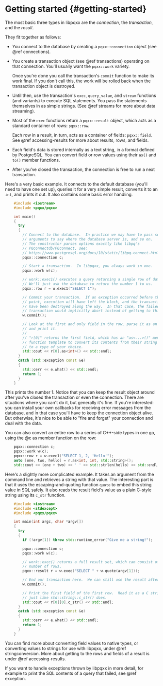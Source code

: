 Getting started                              {#getting-started}
===============

The most basic three types in libpqxx are the _connection_, the _transaction_,
and the _result_.

They fit together as follows:

* You connect to the database by creating a `pqxx::connection` object (see
  @ref connections).

* You create a transaction object (see @ref transactions) operating on that
  connection.  You'll usually want the `pqxx::work` variety.

  Once you're done you call the transaction's `commit` function to make its
  work final.  If you don't call this, the work will be rolled back when the
  transaction object is destroyed.

* Until then, use the transaction's `exec`, `query_value`, and `stream`
  functions (and variants) to execute SQL statements.  You pass the statements
  themselves in as simple strings.  (See @ref streams for more about data
  streaming).

* Most of the `exec` functions return a `pqxx::result` object, which acts
  as a standard container of rows: `pqxx::row`.

  Each row in a result, in turn, acts as a container of fields: `pqxx::field`.
  See @ref accessing-results for more about results, rows, and fields.

* Each field's data is stored internally as a text string, in a format defined
  by PostgreSQL.  You can convert field or row values using their `as()` and
  `to()` member functions.

* After you've closed the transaction, the connection is free to run a next
  transaction.

Here's a very basic example.  It connects to the default database (you'll
need to have one set up), queries it for a very simple result, converts it to
an `int`, and prints it out.  It also contains some basic error handling.

```cxx
    #include <iostream>
    #include <pqxx/pqxx>

    int main()
    {
      try
      {
        // Connect to the database.  In practice we may have to pass some
        // arguments to say where the database server is, and so on.
        // The constructor parses options exactly like libpq's
        // PQconnectdb/PQconnect, see:
        // https://www.postgresql.org/docs/10/static/libpq-connect.html
        pqxx::connection c;

        // Start a transaction.  In libpqxx, you always work in one.
        pqxx::work w(c);

        // work::exec1() executes a query returning a single row of data.
        // We'll just ask the database to return the number 1 to us.
        pqxx::row r = w.exec1("SELECT 1");

        // Commit your transaction.  If an exception occurred before this
        // point, execution will have left the block, and the transaction will
        // have been destroyed along the way.  In that case, the failed
        // transaction would implicitly abort instead of getting to this point.
        w.commit();

        // Look at the first and only field in the row, parse it as an integer,
        // and print it.
        //
        // "r[0]" returns the first field, which has an "as<...>()" member
        // function template to convert its contents from their string format
        // to a type of your choice.
        std::cout << r[0].as<int>() << std::endl;
      }
      catch (std::exception const &e)
      {
        std::cerr << e.what() << std::endl;
        return 1;
      }
    }
```

This prints the number 1.  Notice that you can keep the result object around
after you've closed the transaction or even the connection.  There are
situations where you can't do it, but generally it's fine.  If you're
interested: you can install your own callbacks for receiving error messages
from the database, and in that case you'll have to keep the connection object
alive.  But otherwise, it's nice to be able to "fire and forget" your
connection and deal with the data.

You can also convert an entire row to a series of C++-side types in one go,
using the @c as member function on the row:

```cxx
    pqxx::connection c;
    pqxx::work w(c);
    pqxx::row r = w.exec1("SELECT 1, 2, 'Hello'");
    auto [one, two, hello] = r.as<int, int, std::string>();
    std::cout << (one + two) << ' ' << std::strlen(hello) << std::endl;
```

Here's a slightly more complicated example.  It takes an argument from the
command line and retrieves a string with that value.  The interesting part is
that it uses the escaping-and-quoting function `quote` to embed this
string value in SQL safely.  It also reads the result field's value as a
plain C-style string using its `c_str` function.

```cxx
    #include <iostream>
    #include <stdexcept>
    #include <pqxx/pqxx>

    int main(int argc, char *argv[])
    {
      try
      {
        if (!argv[1]) throw std::runtime_error("Give me a string!");

        pqxx::connection c;
        pqxx::work w(c);

        // work::exec() returns a full result set, which can consist of any
        // number of rows.
        pqxx::result r = w.exec("SELECT " + w.quote(argv[1]));

        // End our transaction here.  We can still use the result afterwards.
        w.commit();

        // Print the first field of the first row.  Read it as a C string,
        // just like std::string::c_str() does.
        std::cout << r[0][0].c_str() << std::endl;
      }
      catch (std::exception const &e)
      {
        std::cerr << e.what() << std::endl;
        return 1;
      }
    }
```

You can find more about converting field values to native types, or
converting values to strings for use with libpqxx, under
@ref stringconversion.  More about getting to the rows and fields of a
result is under @ref accessing-results.

If you want to handle exceptions thrown by libpqxx in more detail, for
example to print the SQL contents of a query that failed, see @ref exception.
